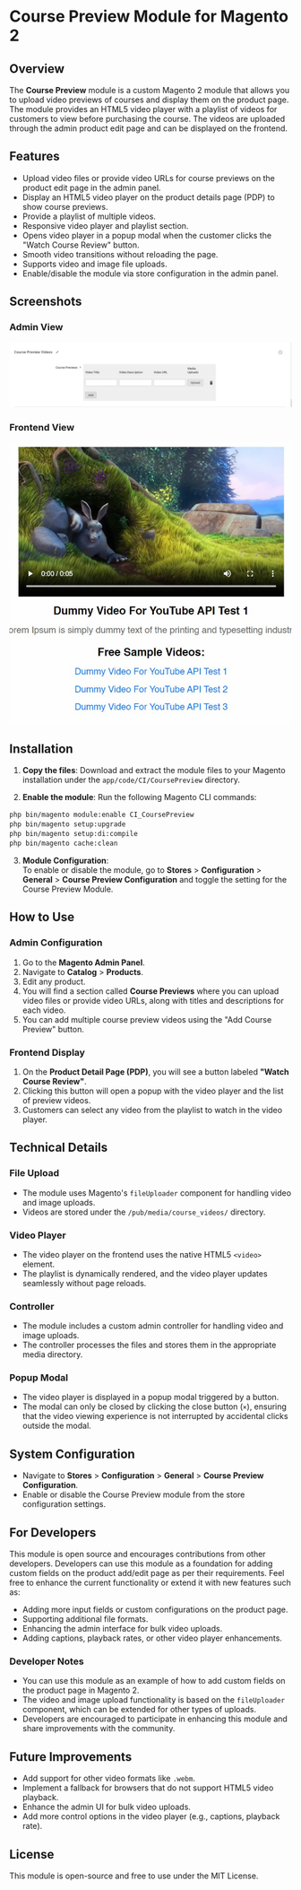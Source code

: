 # Course Preview Module for Magento 2

## Overview

The **Course Preview** module is a custom Magento 2 module that allows you to upload video previews of courses and display them on the product page. The module provides an HTML5 video player with a playlist of videos for customers to view before purchasing the course. The videos are uploaded through the admin product edit page and can be displayed on the frontend.

## Features

- Upload video files or provide video URLs for course previews on the product edit page in the admin panel.
- Display an HTML5 video player on the product details page (PDP) to show course previews.
- Provide a playlist of multiple videos.
- Responsive video player and playlist section.
- Opens video player in a popup modal when the customer clicks the "Watch Course Review" button.
- Smooth video transitions without reloading the page.
- Supports video and image file uploads.
- Enable/disable the module via store configuration in the admin panel.

## Screenshots

### Admin View
![Admin View](https://github.com/wajahatbashir/wajahatbashir/blob/main/images/admin-product-custom-fields-form.jpg)

### Frontend View
![Frontend View](https://github.com/wajahatbashir/wajahatbashir/blob/main/images/Product-details-page-preview.jpg)

## Installation

1. **Copy the files**: Download and extract the module files to your Magento installation under the `app/code/CI/CoursePreview` directory.

2. **Enable the module**: Run the following Magento CLI commands:

```bash
php bin/magento module:enable CI_CoursePreview
php bin/magento setup:upgrade
php bin/magento setup:di:compile
php bin/magento cache:clean
```

3. **Module Configuration**:  
   To enable or disable the module, go to **Stores** > **Configuration** > **General** > **Course Preview Configuration** and toggle the setting for the Course Preview Module.

## How to Use

### Admin Configuration

1. Go to the **Magento Admin Panel**.
2. Navigate to **Catalog** > **Products**.
3. Edit any product.
4. You will find a section called **Course Previews** where you can upload video files or provide video URLs, along with titles and descriptions for each video.
5. You can add multiple course preview videos using the "Add Course Preview" button.

### Frontend Display

1. On the **Product Detail Page (PDP)**, you will see a button labeled **"Watch Course Review"**.
2. Clicking this button will open a popup with the video player and the list of preview videos.
3. Customers can select any video from the playlist to watch in the video player.

## Technical Details

### File Upload

- The module uses Magento's `fileUploader` component for handling video and image uploads.
- Videos are stored under the `/pub/media/course_videos/` directory.

### Video Player

- The video player on the frontend uses the native HTML5 `<video>` element.
- The playlist is dynamically rendered, and the video player updates seamlessly without page reloads.

### Controller

- The module includes a custom admin controller for handling video and image uploads.
- The controller processes the files and stores them in the appropriate media directory.

### Popup Modal

- The video player is displayed in a popup modal triggered by a button.
- The modal can only be closed by clicking the close button (`×`), ensuring that the video viewing experience is not interrupted by accidental clicks outside the modal.

## System Configuration

- Navigate to **Stores** > **Configuration** > **General** > **Course Preview Configuration**.
- Enable or disable the Course Preview module from the store configuration settings.

## For Developers

This module is open source and encourages contributions from other developers. Developers can use this module as a foundation for adding custom fields on the product add/edit page as per their requirements. Feel free to enhance the current functionality or extend it with new features such as:

- Adding more input fields or custom configurations on the product page.
- Supporting additional file formats.
- Enhancing the admin interface for bulk video uploads.
- Adding captions, playback rates, or other video player enhancements.

### Developer Notes

- You can use this module as an example of how to add custom fields on the product page in Magento 2.
- The video and image upload functionality is based on the `fileUploader` component, which can be extended for other types of uploads.
- Developers are encouraged to participate in enhancing this module and share improvements with the community.

## Future Improvements

- Add support for other video formats like `.webm`.
- Implement a fallback for browsers that do not support HTML5 video playback.
- Enhance the admin UI for bulk video uploads.
- Add more control options in the video player (e.g., captions, playback rate).

## License

This module is open-source and free to use under the MIT License.